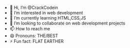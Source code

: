 - 👋 Hi, I’m @CrackCodein
- 👀 I’m interested in web development
- 🌱 I’m currently learning HTML,CSS,JS
- 💞️ I’m looking to collaborate on web development projects
- 📫 How to reach me 
- 😄 Pronouns: THE/BEST
- ⚡ Fun fact: FLAT EARTHER

<!---
CrackCodein/CrackCodein is a ✨ special ✨ repository because its `README.md` (this file) appears on your GitHub profile.
You can click the Preview link to take a look at your changes.
--->
